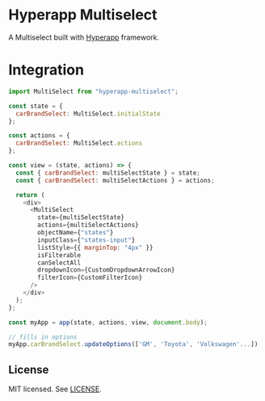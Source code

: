 # Hyperapp Multiselect

A Multiselect built with [Hyperapp](https://github.com/hyperapp/hyperapp) framework.

# Integration

```js
import MultiSelect from "hyperapp-multiselect";

const state = {
  carBrandSelect: MultiSelect.initialState
};

const actions = {
  carBrandSelect: MultiSelect.actions
};

const view = (state, actions) => {
  const { carBrandSelect: multiSelectState } = state;
  const { carBrandSelect: multiSelectActions } = actions;

  return (
    <div>
      <MultiSelect
        state={multiSelectState}
        actions={multiSelectActions}
        objectName={"states"}
        inputClass={"states-input"}
        listStyle={{ marginTop: "4px" }}
        isFilterable
        canSelectAll
        dropdownIcon={CustomDropdownArrowIcon}
        filterIcon={CustomFilterIcon}
      />
    </div>
  );
};

const myApp = app(state, actions, view, document.body);

// fills in options
myApp.carBrandSelect.updateOptions(['GM', 'Toyota', 'Volkswagen'...])
```

## License

MIT licensed. See [LICENSE](LICENSE).
